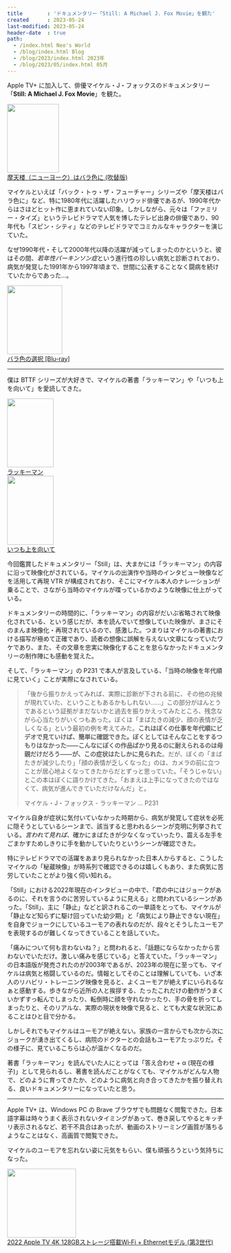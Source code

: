 ```yaml
---
title        : 'ドキュメンタリー「Still: A Michael J. Fox Movie」を観た'
created      : 2023-05-24
last-modified: 2023-05-24
header-date  : true
path:
  - /index.html Neo's World
  - /blog/index.html Blog
  - /blog/2023/index.html 2023年
  - /blog/2023/05/index.html 05月
---
```


Apple TV+ に加入して、俳優マイケル・J・フォックスのドキュメンタリー「**Still: A Michael J. Fox Movie**」を観た。

<div class="ad-amazon">
  <div class="ad-amazon-image">
    <a href="https://www.amazon.co.jp/dp/B096775XSD?tag=neos21-22&amp;linkCode=osi&amp;th=1&amp;psc=1">
      <img src="https://m.media-amazon.com/images/I/51cwPaSJQ3S._SL160_.jpg" width="120" height="160">
    </a>
  </div>
  <div class="ad-amazon-info">
    <div class="ad-amazon-title">
      <a href="https://www.amazon.co.jp/dp/B096775XSD?tag=neos21-22&amp;linkCode=osi&amp;th=1&amp;psc=1">摩天楼（ニューヨーク）はバラ色に (吹替版)</a>
    </div>
  </div>
</div>

マイケルといえば「バック・トゥ・ザ・フューチャー」シリーズや「摩天楼はバラ色に」など、特に1980年代に活躍したハリウッド俳優であるが、1990年代からはさほどヒット作に恵まれていない印象。しかしながら、元々は「ファミリー・タイズ」というテレビドラマで人気を博したテレビ出身の俳優であり、90年代も「スピン・シティ」などのテレビドラマでコミカルなキャラクターを演じていた。

なぜ1990年代・そして2000年代以降の活躍が減ってしまったのかというと、彼はその間、*若年性パーキンソン症*という進行性の珍しい病気と診断されており、病気が発覚した1991年から1997年頃まで、世間に公表することなく闘病を続けていたからであった…。

<div class="ad-amazon">
  <div class="ad-amazon-image">
    <a href="https://www.amazon.co.jp/dp/B0142J2J2G?tag=neos21-22&amp;linkCode=osi&amp;th=1&amp;psc=1">
      <img src="https://m.media-amazon.com/images/I/51s-goievKL._SL160_.jpg" width="128" height="160">
    </a>
  </div>
  <div class="ad-amazon-info">
    <div class="ad-amazon-title">
      <a href="https://www.amazon.co.jp/dp/B0142J2J2G?tag=neos21-22&amp;linkCode=osi&amp;th=1&amp;psc=1">バラ色の選択 [Blu-ray]</a>
    </div>
  </div>
</div>

---

僕は BTTF シリーズが大好きで、マイケルの著書「ラッキーマン」や「いつも上を向いて」を愛読してきた。

<div class="ad-amazon">
  <div class="ad-amazon-image">
    <a href="https://www.amazon.co.jp/dp/4797321229?tag=neos21-22&amp;linkCode=osi&amp;th=1&amp;psc=1">
      <img src="https://m.media-amazon.com/images/I/41ACYXS6NQL._SL160_.jpg" width="108" height="160">
    </a>
  </div>
  <div class="ad-amazon-info">
    <div class="ad-amazon-title">
      <a href="https://www.amazon.co.jp/dp/4797321229?tag=neos21-22&amp;linkCode=osi&amp;th=1&amp;psc=1">ラッキーマン</a>
    </div>
  </div>
</div>

<div class="ad-amazon">
  <div class="ad-amazon-image">
    <a href="https://www.amazon.co.jp/dp/4797355204?tag=neos21-22&amp;linkCode=osi&amp;th=1&amp;psc=1">
      <img src="https://m.media-amazon.com/images/I/41zxw09GZOL._SL160_.jpg" width="108" height="160">
    </a>
  </div>
  <div class="ad-amazon-info">
    <div class="ad-amazon-title">
      <a href="https://www.amazon.co.jp/dp/4797355204?tag=neos21-22&amp;linkCode=osi&amp;th=1&amp;psc=1">いつも上を向いて</a>
    </div>
  </div>
</div>

今回鑑賞したドキュメンタリー「Still」は、大まかには「ラッキーマン」の内容に沿って映像化がされている。マイケルの出演作や当時のインタビュー映像などを活用して再現 VTR が構成されており、そこにマイケル本人のナレーションが乗ることで、さながら当時のマイケルが喋っているかのような映像に仕上がっている。

ドキュメンタリーの時間的に、「ラッキーマン」の内容がだいぶ省略されて映像化されている、という感じだが、本を読んでいて想像していた映像が、まさにそのまんま映像化・再現されているので、感激した。つまりはマイケルの著書における描写が極めて正確であり、読者の想像に誤解を与えない文章になっていたワケであり、また、その文章を忠実に映像化することを怠らなかったドキュメンタリーの制作陣にも感動を覚えた。

そして、「ラッキーマン」の P231 で本人が言及している、「当時の映像を年代順に見ていく」ことが実際になされている。

> 「後から振りかえってみれば、実際に診断が下される前に、その他の兆候が現れていた、ということもあるかもしれない……」この部分がほんとうであるという証拠がまだないかと過去を振りかえってみたところ、残念ながら心当たりがいくつもあった。ぼくは「まばたきの減少、顔の表情が乏しくなる」という最初の例を考えてみた。**これはぼくの仕事を年代順にビデオで見ていけば、簡単に確認できた。ぼくとしてはそんなことをするつもりはなかった――こんなにぼくの作品ばかり見るのに耐えられるのは母親だけだろう――が、この症状はたしかに見られた**。だが、ぼくの「まばたきが減少したり」「顔の表情が乏しくなった」のは、カメラの前に立つことが居心地よくなってきたからだとずっと思っていた。「そうじゃない」とこの本はぼくに語りかけてきた。「おまえは上手になってきたのではなくて、病気が進んできていただけなんだ」と。
> 
> マイケル・J・フォックス - ラッキーマン … P231

マイケル自身が症状に気付いていなかった時期から、病気が発覚して症状を必死に隠そうとしているシーンまで、該当すると思われるシーンが克明に列挙されている。*言われて見れば*、確かにまばたきが少なくなっていったり、震える左手をごまかすためしきりに手を動かしていたりというシーンが確認できた。

特にテレビドラマでの活躍をあまり見られなかった日本人からすると、こうしたマイケルの「秘蔵映像」が時系列で確認できるのは嬉しくもあり、また病気に苦労していたことがより強く伺い知れる。

「Still」における2022年現在のインタビューの中で、「君の中にはジョークがあるのに、それを言うのに苦労しているように見える」と問われているシーンがあった。「Still」、主に「静止」などと訳されるこの一単語をとっても、マイケルが「静止など知らずに駆け回っていた幼少期」と「病気により静止できない現在」を自身でジョークにしているユーモアの表れなのだが、段々とそうしたユーモアを表現するのが難しくなってきていることを話していた。

「痛みについて何も言わないね？」と問われると、「話題にならなかったから言わないでいただけ。激しい痛みを感じている」と答えていた。「ラッキーマン」の日本語版が発売されたのが2003年であるが、2023年の現在に至っても、マイケルは病気と格闘しているのだ。情報としてそのことは理解していても、いざ本人のリハビリ・トレーニング映像を見ると、よくユーモアが絶えずにいられるなぁと感動する。歩きながら近所の人と挨拶する、たったこれだけの動作がうまくいかずすっ転んでしまったり、転倒時に顔を守れなかったり、手の骨を折ってしまったりと、そのリアルな、実際の現状を映像で見ると、とても大変な状況にあることはひと目で分かる。

しかしそれでもマイケルはユーモアが絶えない。家族の一言からでも次から次にジョークが湧き出てくるし、病院のドクターとの会話もユーモアたっぷりだ。その様子に、見ているこちらは心が温かくなるのだ。

著書「ラッキーマン」を読んでいた人にとっては「答え合わせ + α (現在の様子)」として見られるし、著書を読んだことがなくても、マイケルがどんな人物で、どのように育ってきたか、どのように病気と向き合ってきたかを振り替えれる、良いドキュメンタリーになっていたと思う。

---

Apple TV+ は、Windows PC の Brave ブラウザでも問題なく閲覧できた。日本語字幕は時々うまく表示されないタイミングがあって、巻き戻してやるとキッチリ表示されるなど、若干不具合はあったが、動画のストリーミング画質が落ちるようなことはなく、高画質で閲覧できた。

マイケルのユーモアを忘れない姿に元気をもらい、僕も頑張ろうという気持ちになった。

<div class="ad-amazon">
  <div class="ad-amazon-image">
    <a href="https://www.amazon.co.jp/dp/B0BJLHHQ7H?tag=neos21-22&amp;linkCode=osi&amp;th=1&amp;psc=1">
      <img src="https://m.media-amazon.com/images/I/31JfYVmS2pL._SL160_.jpg" width="160" height="160">
    </a>
  </div>
  <div class="ad-amazon-info">
    <div class="ad-amazon-title">
      <a href="https://www.amazon.co.jp/dp/B0BJLHHQ7H?tag=neos21-22&amp;linkCode=osi&amp;th=1&amp;psc=1">2022 Apple TV 4K 128GBストレージ搭載Wi‑Fi + Ethernetモデル (第3世代)</a>
    </div>
  </div>
</div>
